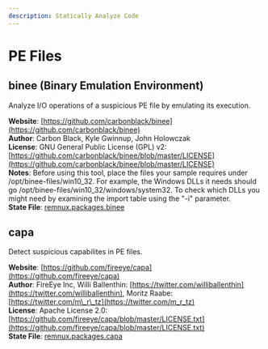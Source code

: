 ```yaml
---
description: Statically Analyze Code
---
```


# PE Files

## binee \(Binary Emulation Environment\)

Analyze I/O operations of a suspicious PE file by emulating its execution.

**Website**: [https://github.com/carbonblack/binee](https://github.com/carbonblack/binee)  
**Author**: Carbon Black, Kyle Gwinnup, John Holowczak  
**License**: GNU General Public License \(GPL\) v2: [https://github.com/carbonblack/binee/blob/master/LICENSE](https://github.com/carbonblack/binee/blob/master/LICENSE)  
**Notes**: Before using this tool, place the files your sample requires under /opt/binee-files/win10\_32. For example, the Windows DLLs it needs should go /opt/binee-files/win10\_32/windows/system32. To  check which DLLs you might need by examining the import table using the "-i" parameter.  
**State File**: [remnux.packages.binee](https://github.com/REMnux/salt-states/blob/master/remnux/packages/binee.sls)

## capa

Detect suspicious capabilites in PE files.

**Website**: [https://github.com/fireeye/capa](https://github.com/fireeye/capa)  
**Author**: FireEye Inc, Willi Ballenthin: [https://twitter.com/williballenthin](https://twitter.com/williballenthin), Moritz Raabe: [https://twitter.com/m\_r\_tz](https://twitter.com/m_r_tz)  
**License**: Apache License 2.0: [https://github.com/fireeye/capa/blob/master/LICENSE.txt](https://github.com/fireeye/capa/blob/master/LICENSE.txt)  
**State File**: [remnux.packages.capa](https://github.com/REMnux/salt-states/blob/master/remnux/packages/capa.sls)

